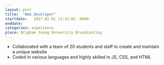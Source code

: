 ```yaml
---
layout: post
title:  "Web Developer"
startdate:   2017-02-01 11:33:02 -0600
enddate:
categories: experience
place: Brigham Young University Broadcasting
---
```

- Collaborated with a team of 20 students and staff to create and maintain a unique website
- Coded in various languages and highly skilled in JS, CSS, and HTML
